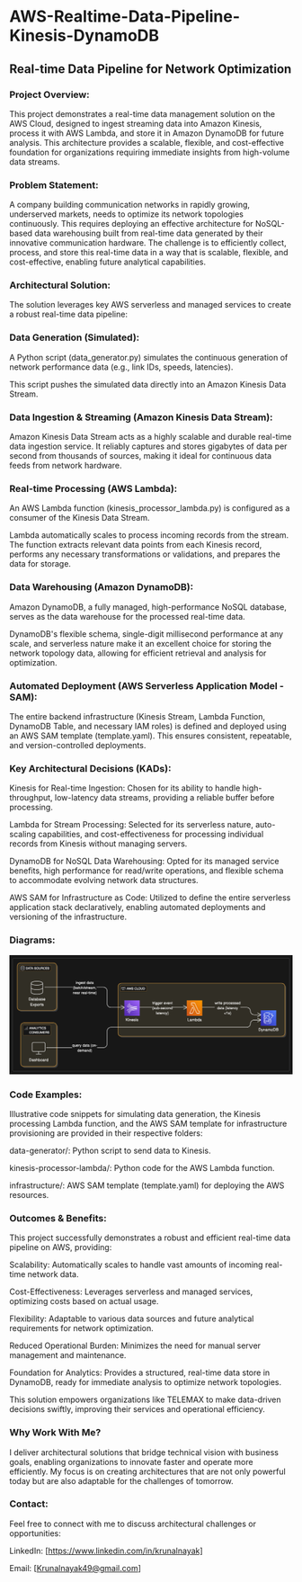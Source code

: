 # AWS-Realtime-Data-Pipeline-Kinesis-DynamoDB
## Real-time Data Pipeline for Network Optimization
### Project Overview:
This project demonstrates a real-time data management solution on the AWS Cloud, designed to ingest streaming data into Amazon Kinesis, process it with AWS Lambda, and store it in Amazon DynamoDB for future analysis. This architecture provides a scalable, flexible, and cost-effective foundation for organizations requiring immediate insights from high-volume data streams.

### Problem Statement:
A company building communication networks in rapidly growing, underserved markets, needs to optimize its network topologies continuously. This requires deploying an effective architecture for NoSQL-based data warehousing built from real-time data generated by their innovative communication hardware. The challenge is to efficiently collect, process, and store this real-time data in a way that is scalable, flexible, and cost-effective, enabling future analytical capabilities.

### Architectural Solution:
The solution leverages key AWS serverless and managed services to create a robust real-time data pipeline:

### Data Generation (Simulated):

A Python script (data_generator.py) simulates the continuous generation of network performance data (e.g., link IDs, speeds, latencies).

This script pushes the simulated data directly into an Amazon Kinesis Data Stream.

### Data Ingestion & Streaming (Amazon Kinesis Data Stream):

Amazon Kinesis Data Stream acts as a highly scalable and durable real-time data ingestion service. It reliably captures and stores gigabytes of data per second from thousands of sources, making it ideal for continuous data feeds from network hardware.

### Real-time Processing (AWS Lambda):

An AWS Lambda function (kinesis_processor_lambda.py) is configured as a consumer of the Kinesis Data Stream.

Lambda automatically scales to process incoming records from the stream. The function extracts relevant data points from each Kinesis record, performs any necessary transformations or validations, and prepares the data for storage.

### Data Warehousing (Amazon DynamoDB):

Amazon DynamoDB, a fully managed, high-performance NoSQL database, serves as the data warehouse for the processed real-time data.

DynamoDB's flexible schema, single-digit millisecond performance at any scale, and serverless nature make it an excellent choice for storing the network topology data, allowing for efficient retrieval and analysis for optimization.

### Automated Deployment (AWS Serverless Application Model - SAM):

The entire backend infrastructure (Kinesis Stream, Lambda Function, DynamoDB Table, and necessary IAM roles) is defined and deployed using an AWS SAM template (template.yaml). This ensures consistent, repeatable, and version-controlled deployments.

### Key Architectural Decisions (KADs):
Kinesis for Real-time Ingestion: Chosen for its ability to handle high-throughput, low-latency data streams, providing a reliable buffer before processing.

Lambda for Stream Processing: Selected for its serverless nature, auto-scaling capabilities, and cost-effectiveness for processing individual records from Kinesis without managing servers.

DynamoDB for NoSQL Data Warehousing: Opted for its managed service benefits, high performance for read/write operations, and flexible schema to accommodate evolving network data structures.

AWS SAM for Infrastructure as Code: Utilized to define the entire serverless application stack declaratively, enabling automated deployments and versioning of the infrastructure.

### Diagrams:
![Architecture Diagram](diagrams/architecture-diagram.png)

### Code Examples:
Illustrative code snippets for simulating data generation, the Kinesis processing Lambda function, and the AWS SAM template for infrastructure provisioning are provided in their respective folders:

data-generator/: Python script to send data to Kinesis.

kinesis-processor-lambda/: Python code for the AWS Lambda function.

infrastructure/: AWS SAM template (template.yaml) for deploying the AWS resources.

### Outcomes & Benefits:
This project successfully demonstrates a robust and efficient real-time data pipeline on AWS, providing:

Scalability: Automatically scales to handle vast amounts of incoming real-time network data.

Cost-Effectiveness: Leverages serverless and managed services, optimizing costs based on actual usage.

Flexibility: Adaptable to various data sources and future analytical requirements for network optimization.

Reduced Operational Burden: Minimizes the need for manual server management and maintenance.

Foundation for Analytics: Provides a structured, real-time data store in DynamoDB, ready for immediate analysis to optimize network topologies.

This solution empowers organizations like TELEMAX to make data-driven decisions swiftly, improving their services and operational efficiency.

### Why Work With Me?
I deliver architectural solutions that bridge technical vision with business goals, enabling organizations to innovate faster and operate more efficiently. My focus is on creating architectures that are not only powerful today but are also adaptable for the challenges of tomorrow.

### Contact:
Feel free to connect with me to discuss architectural challenges or opportunities:

LinkedIn: [https://www.linkedin.com/in/krunalnayak]

Email: [Krunalnayak49@gmail.com]

